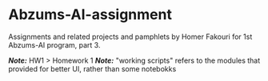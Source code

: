 # Abzums-AI-assignment
Assignments and related projects and pamphlets by Homer Fakouri for 1st Abzums-AI program, part 3.

***Note:*** HW1 > Homework 1
***Note:*** "working scripts" refers to the modules that provided for better UI, rather than some notebokks
